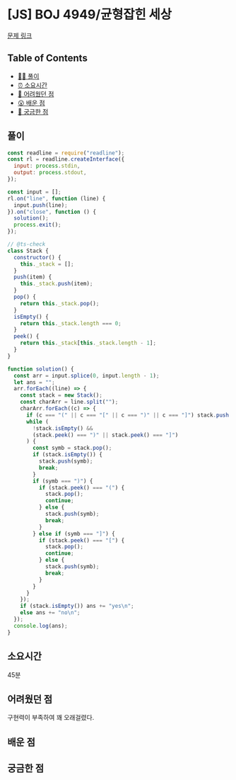 # [JS] BOJ 4949/균형잡힌 세상

[문제 링크](https://www.acmicpc.net/problem/4949)

<!-- 제목으로 다음과 같은 내용으로 작성해주세요 ! -->
<!-- 📕 백준 : BOJ 문제번호/문제제목 e.g. BOJ 2577/숫자의 개수 -->
<!-- 📗 프로그래머스 : PRO 문제번호/문제제목 e.g. PRO 120812/최빈값 구하기 -->
<!-- 백준허브를 사용하시면 프로그래머스의 문제번호도 확인하실 수 있습니다 -->

## Table of Contents

- [✍🏻 풀이](#풀이)
- [⏰ 소요시간](#소요시간)
- [🫠 어려웠던 점](#어려웠던-점)
- [😮 배운 점](#배운-점)
- [🤔 궁금한 점](#궁금한-점)

## 풀이

<!-- ```옆에 사용하는 언어를 기입하세요 e.g. javascript, python -->

```javascript
const readline = require("readline");
const rl = readline.createInterface({
  input: process.stdin,
  output: process.stdout,
});

const input = [];
rl.on("line", function (line) {
  input.push(line);
}).on("close", function () {
  solution();
  process.exit();
});

// @ts-check
class Stack {
  constructor() {
    this._stack = [];
  }
  push(item) {
    this._stack.push(item);
  }
  pop() {
    return this._stack.pop();
  }
  isEmpty() {
    return this._stack.length === 0;
  }
  peek() {
    return this._stack[this._stack.length - 1];
  }
}

function solution() {
  const arr = input.splice(0, input.length - 1);
  let ans = "";
  arr.forEach((line) => {
    const stack = new Stack();
    const charArr = line.split("");
    charArr.forEach((c) => {
      if (c === "(" || c === "[" || c === ")" || c === "]") stack.push(c);
      while (
        !stack.isEmpty() &&
        (stack.peek() === ")" || stack.peek() === "]")
      ) {
        const symb = stack.pop();
        if (stack.isEmpty()) {
          stack.push(symb);
          break;
        }
        if (symb === ")") {
          if (stack.peek() === "(") {
            stack.pop();
            continue;
          } else {
            stack.push(symb);
            break;
          }
        } else if (symb === "]") {
          if (stack.peek() === "[") {
            stack.pop();
            continue;
          } else {
            stack.push(symb);
            break;
          }
        }
      }
    });
    if (stack.isEmpty()) ans += "yes\n";
    else ans += "no\n";
  });
  console.log(ans);
}
```

## 소요시간

45분

## 어려웠던 점

구현력이 부족하여 꽤 오래걸렸다.

## 배운 점

## 궁금한 점
